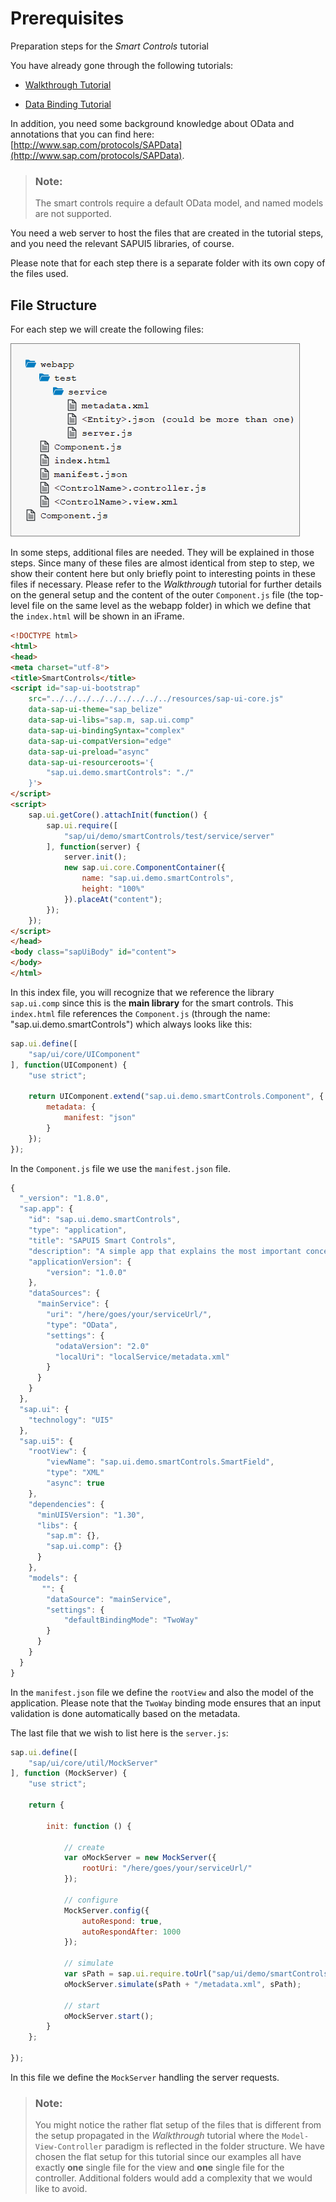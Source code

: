 <!-- loio0e84ac7c9d3e4acaa49e61e6ee808649 -->

# Prerequisites

Preparation steps for the *Smart Controls* tutorial

You have already gone through the following tutorials:

-   [Walkthrough Tutorial](walkthrough-tutorial-3da5f4b.md)

-   [Data Binding Tutorial](data-binding-tutorial-e531093.md)


In addition, you need some background knowledge about OData and annotations that you can find here: [http://www.sap.com/protocols/SAPData](http://www.sap.com/protocols/SAPData).

> ### Note:  
> The smart controls require a default OData model, and named models are not supported.

You need a web server to host the files that are created in the tutorial steps, and you need the relevant SAPUI5 libraries, of course.

Please note that for each step there is a separate folder with its own copy of the files used.



## File Structure

For each step we will create the following files:

![](images/Tutorial_-_Smart_Controls_-_Folder_Structure_8d57ac0.png)

In some steps, additional files are needed. They will be explained in those steps. Since many of these files are almost identical from step to step, we show their content here but only briefly point to interesting points in these files if necessary. Please refer to the *Walkthrough* tutorial for further details on the general setup and the content of the outer `Component.js` file \(the top-level file on the same level as the webapp folder\) in which we define that the `index.html` will be shown in an iFrame.

```html
<!DOCTYPE html>
<html>
<head>
<meta charset="utf-8">
<title>SmartControls</title>
<script id="sap-ui-bootstrap"
	src="../../../../../../../../../resources/sap-ui-core.js"
	data-sap-ui-theme="sap_belize"
	data-sap-ui-libs="sap.m, sap.ui.comp"
	data-sap-ui-bindingSyntax="complex" 
	data-sap-ui-compatVersion="edge"
	data-sap-ui-preload="async"
	data-sap-ui-resourceroots='{
		"sap.ui.demo.smartControls": "./"
	}'>
</script>
<script>
	sap.ui.getCore().attachInit(function() {
		sap.ui.require([
			"sap/ui/demo/smartControls/test/service/server"
		], function(server) {
			server.init();
			new sap.ui.core.ComponentContainer({
				name: "sap.ui.demo.smartControls",
				height: "100%"
			}).placeAt("content");
		});
	});
</script>
</head>
<body class="sapUiBody" id="content">
</body>
</html>
```

In this index file, you will recognize that we reference the library `sap.ui.comp` since this is the **main library** for the smart controls. This `index.html` file references the `Component.js` \(through the name: "sap.ui.demo.smartControls"\) which always looks like this:

```js
sap.ui.define([
	"sap/ui/core/UIComponent"
], function(UIComponent) {
	"use strict";

	return UIComponent.extend("sap.ui.demo.smartControls.Component", {
		metadata: {
			manifest: "json"
		}
	});
});

```

In the `Component.js` file we use the `manifest.json` file.

```js
{
  "_version": "1.8.0",
  "sap.app": {
	"id": "sap.ui.demo.smartControls",
	"type": "application",
	"title": "SAPUI5 Smart Controls",
	"description": "A simple app that explains the most important concepts of smart controls in SAPUI5",
	"applicationVersion": {
		"version": "1.0.0"
	},
	"dataSources": {
	  "mainService": {
		"uri": "/here/goes/your/serviceUrl/",
		"type": "OData",
		"settings": {
		  "odataVersion": "2.0"
		  "localUri": "localService/metadata.xml"
		}
	  }
	}
  },
  "sap.ui": {
	"technology": "UI5"
  },
  "sap.ui5": {
	"rootView": {
		"viewName": "sap.ui.demo.smartControls.SmartField",
		"type": "XML"
		"async": true
	},
	"dependencies": {
	  "minUI5Version": "1.30",
	  "libs": {
	    "sap.m": {},
	    "sap.ui.comp": {}
	  }
	},
	"models": {
	   "": {
		"dataSource": "mainService",
		"settings": {
			"defaultBindingMode": "TwoWay"
		}
	  }
	}
  }
}
```

In the `manifest.json` file we define the `rootView` and also the model of the application. Please note that the `TwoWay` binding mode ensures that an input validation is done automatically based on the metadata.

The last file that we wish to list here is the `server.js`:

```js
sap.ui.define([
	"sap/ui/core/util/MockServer"
], function (MockServer) {
	"use strict";

	return {

		init: function () {

			// create
			var oMockServer = new MockServer({
				rootUri: "/here/goes/your/serviceUrl/"
			});

			// configure
			MockServer.config({
				autoRespond: true,
				autoRespondAfter: 1000
			});

			// simulate
			var sPath = sap.ui.require.toUrl("sap/ui/demo/smartControls/test/service");
			oMockServer.simulate(sPath + "/metadata.xml", sPath);

			// start
			oMockServer.start();
		}
	};

});
```

In this file we define the `MockServer` handling the server requests.

> ### Note:  
> You might notice the rather flat setup of the files that is different from the setup propagated in the *Walkthrough* tutorial where the `Model-View-Controller` paradigm is reflected in the folder structure. We have chosen the flat setup for this tutorial since our examples all have exactly **one** single file for the view and **one** single file for the controller. Additional folders would add a complexity that we would like to avoid.

